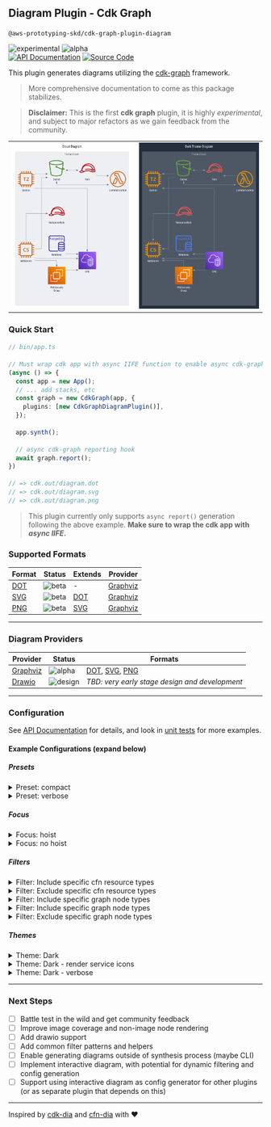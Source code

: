## Diagram Plugin - Cdk Graph
`@aws-prototyping-skd/cdk-graph-plugin-diagram`

![experimental](https://img.shields.io/badge/stability-experimental-orange.svg)
![alpha](https://img.shields.io/badge/version-alpha-red.svg) \
[![API Documentation](https://img.shields.io/badge/view-API_Documentation-blue.svg)](https://aws.github.io/aws-prototyping-sdk/typescript/cdk-graph-plugin-diagram/index.html)
[![Source Code](https://img.shields.io/badge/view-Source_Code-blue.svg)](https://github.com/aws/aws-prototyping-sdk/tree/mainline/packages/cdk-graph-plugin-diagram)

This plugin generates diagrams utilizing the [cdk-graph](https://aws.github.io/aws-prototyping-sdk/typescript/cdk-graph/index.html) framework.

> More comprehensive documentation to come as this package stabilizes.

> **Disclaimer:** This is the first **cdk graph** plugin, it is highly *experimental*, and subject to major refactors as we gain feedback from the community.

| | |
| --- | --- |
| <img src="docs/examples/default.png" width="300" /> | <img src="docs/examples/dark.png" width="300" /> |


### Quick Start
```ts
// bin/app.ts

// Must wrap cdk app with async IIFE function to enable async cdk-graph report
(async () => {
  const app = new App();
  // ... add stacks, etc
  const graph = new CdkGraph(app, {
    plugins: [new CdkGraphDiagramPlugin()],
  });

  app.synth();

  // async cdk-graph reporting hook
  await graph.report();
})

// => cdk.out/diagram.dot
// => cdk.out/diagram.svg
// => cdk.out/diagram.png
```

> This plugin currently only supports `async report()` generation following the above example. **Make sure to wrap the cdk app with *async IIFE*.**

### Supported Formats
| Format | Status | Extends | Provider |
| --- | --- | --- | --- |
| [DOT](https://graphviz.org/docs/outputs/canon/) | ![beta](https://img.shields.io/badge/status-beta-cyan.svg) | - | [Graphviz](docs/graphviz/README.md)
| [SVG](https://graphviz.org/docs/outputs/svg/) | ![beta](https://img.shields.io/badge/status-beta-cyan.svg) | [DOT](https://graphviz.org/docs/outputs/canon/) | [Graphviz](docs/graphviz/README.md)
| [PNG](https://graphviz.org/docs/outputs/png/) | ![beta](https://img.shields.io/badge/status-beta-cyan.svg) | [SVG](https://graphviz.org/docs/outputs/canon/) | [Graphviz](docs/graphviz/README.md)

---
### Diagram Providers

| Provider | Status | Formats |
| --- | --- | --- |
| [Graphviz](docs/graphviz/README.md) | ![alpha](https://img.shields.io/badge/status-alpha-orange.svg) | [DOT](https://graphviz.org/docs/outputs/canon/), [SVG](https://graphviz.org/docs/outputs/svg/), [PNG](https://graphviz.org/docs/outputs/png/) |
| [Drawio](docs/drawio/README.md) | ![design](https://img.shields.io/badge/status-design-tan.svg) | _TBD: very early stage design and development_ |

---

### Configuration

See [API Documentation](https://aws.github.io/aws-prototyping-sdk/typescript/cdk-graph-plugin-diagram/index.html) for details, and look in [unit tests](https://github.com/aws/aws-prototyping-sdk/tree/mainline/packages/cdk-graph-plugin-diagram/test/graphviz) for more examples.

#### Example Configurations (expand below)

##### **Presets**

<details>
<summary>Preset: compact</summary>

[<img src="docs/examples/compact.png" height="200" />](docs/examples/compact.png)

```ts
{
  name: "compact",
  title: "Compact Diagram",
  filterPlan: {
    preset: FilterPreset.COMPACT,
  },
},
```
</details>

<details>
<summary>Preset: verbose</summary>

[<img src="docs/examples/verbose.png" height="200" />](docs/examples/verbose.png)

```ts
{
  name: "verbose",
  title: "Verbose Diagram",
  format: DiagramFormat.PNG,
  ignoreDefaults: true,
},
```
</details>

##### **Focus**

<details>
<summary>Focus: hoist</summary>

[<img src="docs/examples/focus.png" height="200" />](docs/examples/focus.png)

```ts
{
  name: "focus",
  title: "Focus Lambda Diagram (non-extraneous)",
  filterPlan: {
    focus: (store) =>
      store.getNode(getConstructUUID(app.stack.lambda)),
    preset: FilterPreset.NON_EXTRANEOUS,
  },
  ignoreDefaults: true,
},
```
</details>

<details>
<summary>Focus: no hoist</summary>

[<img src="docs/examples/focus-nohoist.png" height="200" />](docs/examples/focus-nohoist.png)

```ts
{
  name: "focus-nohoist",
  title: "Focus WebServer Diagram (noHoist, verbose)",
  filterPlan: {
    focus: {
      node: (store) =>
        store.getNode(getConstructUUID(app.stack.webServer)),
      noHoist: true,
    },
  },
  ignoreDefaults: true,
},
```
</details>

##### **Filters**

<details>
<summary>Filter: Include specific cfn resource types</summary>

[<img src="docs/examples/filter-cfntype-include.png" height="200" />](docs/examples/filter-cfntype-include.png)

```ts
{
  name: "includeCfnType",
  title: "Include CfnType Diagram (filter)",
  filterPlan: {
    filters: [
      Filters.includeCfnType([
        aws_arch.CfnSpec.ServiceResourceDictionary.EC2.Instance,
        /AWS::Lambda::Function.*/,
        "AWS::IAM::Role",
      ]),
      Filters.compact(),
    ],
  },
},
```
</details>

<details>
<summary>Filter: Exclude specific cfn resource types</summary>

[<img src="docs/examples/filter-cfntype-exclude.png" height="200" />](docs/examples/filter-cfntype-exclude.png)

```ts
{
  name: "excludeCfnType",
  title: "Exclude CfnType Diagram (filter)",
  filterPlan: {
    filters: [
      Filters.excludeCfnType([
        /AWS::EC2::VPC.*/,
        aws_arch.CfnSpec.ServiceResourceDictionary.IAM.Role,
      ]),
      Filters.compact(),
    ],
  },
},
```
</details>

<details>
<summary>Filter: Include specific graph node types</summary>

[<img src="docs/examples/filter-nodetype-include.png" height="200" />](docs/examples/filter-nodetype-include.png)

```ts
{
  name: "includeNodeType",
  title: "Include NodeType Diagram (filter)",
  filterPlan: {
    filters: [
      Filters.includeNodeType([
        NodeTypeEnum.STACK,
        NodeTypeEnum.RESOURCE,
      ]),
      Filters.compact(),
    ],
  },
},
```
</details>

<details>
<summary>Filter: Include specific graph node types</summary>

[<img src="docs/examples/filter-nodetype-include.png" height="200" />](docs/examples/filter-nodetype-include.png)

```ts
{
  name: "includeNodeType",
  title: "Include NodeType Diagram (filter)",
  filterPlan: {
    filters: [
      Filters.includeNodeType([
        NodeTypeEnum.STACK,
        NodeTypeEnum.RESOURCE,
      ]),
      Filters.compact(),
    ],
  },
},
```
</details>

<details>
<summary>Filter: Exclude specific graph node types</summary>

[<img src="docs/examples/filter-nodetype-exclude.png" height="200" />](docs/examples/filter-nodetype-exclude.png)

```ts
{
  name: "excludeNodeType",
  title: "Exclude NodeType Diagram (filter)",
  filterPlan: {
    filters: [
      Filters.excludeNodeType([
        NodeTypeEnum.NESTED_STACK,
        NodeTypeEnum.CFN_RESOURCE,
        NodeTypeEnum.OUTPUT,
        NodeTypeEnum.PARAMETER,
      ]),
      Filters.compact(),
    ],
  },
},
```
</details>

##### **Themes**

<details>
<summary>Theme: Dark</summary>

[<img src="docs/examples/dark.png" height="200" />](docs/examples/dark.png)

```ts
{
  name: "Dark",
  title: "Dark Theme Diagram",
  theme: theme,
},
```
</details>

<details>
<summary>Theme: Dark - render service icons</summary>

[<img src="docs/examples/dark-services.png" height="200" />](docs/examples/dark-services.png)

```ts
{
  name: "dark-services",
  title: "Dark Theme Custom Diagram",
  theme: {
    theme: theme,
    rendering: {
      resourceIconMin: GraphThemeRenderingIconTarget.SERVICE,
      resourceIconMax: GraphThemeRenderingIconTarget.CATEGORY,
      cfnResourceIconMin: GraphThemeRenderingIconTarget.DATA,
      cfnResourceIconMax: GraphThemeRenderingIconTarget.RESOURCE,
    },
  },
},
```
</details>
<details>
<summary>Theme: Dark - verbose</summary>

[<img src="docs/examples/dark-verbose.png" height="200" />](docs/examples/dark-verbose.png)

```ts
{
  name: "dark-verbose",
  title: "Dark Theme Verbose Diagram",
  ignoreDefaults: true,
  theme: theme,
},
```
</details>

---

### Next Steps
- [ ] Battle test in the wild and get community feedback
- [ ] Improve image coverage and non-image node rendering
- [ ] Add drawio support
- [ ] Add common filter patterns and helpers
- [ ] Enable generating diagrams outside of synthesis process (maybe CLI)
- [ ] Implement interactive diagram, with potential for dynamic filtering and config generation
- [ ] Support using interactive diagram as config generator for other plugins (or as separate plugin that depends on this)

---

Inspired by [cdk-dia](https://github.com/pistazie/cdk-dia) and [cfn-dia](https://github.com/mhlabs/cfn-diagram) with ❤️
